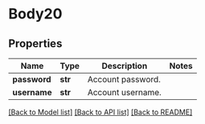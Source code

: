 # Body20

## Properties
Name | Type | Description | Notes
------------ | ------------- | ------------- | -------------
**password** | **str** | Account password. | 
**username** | **str** | Account username. | 

[[Back to Model list]](../README.md#documentation-for-models) [[Back to API list]](../README.md#documentation-for-api-endpoints) [[Back to README]](../README.md)

